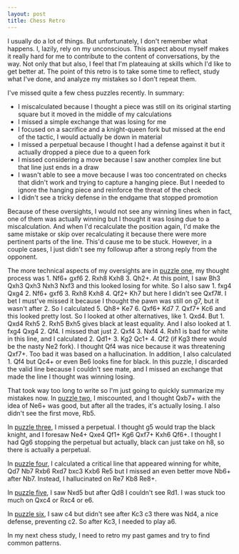 ```yaml
---
layout: post
title: Chess Retro
---
```


I usually do a lot of things. But unfortunately, I don't remember what happens. I, lazily, rely on my unconscious. This aspect about myself makes it really hard for me to contribute to the content of conversations, by the way. Not only that but also, I feel that I'm plateauing at skills which I'd like to get better at. The point of this retro is to take some time to reflect, study what I've done, and analyze my mistakes so I don't repeat them.

I've missed quite a few chess puzzles recently. In summary:
- I miscalculated because I thought a piece was still on its original starting square but it moved in the middle of my calculations
- I missed a simple exchange that was losing for me
- I focused on a sacrifice and a knight-queen fork but missed at the end of the tactic, I would actually be down in material
- I missed a perpetual because I thought I had a defense against it but it actually dropped a piece due to a queen fork
- I missed considering a move because I saw another complex line but that line just ends in a draw
- I wasn't able to see a move because I was too concentrated on checks that didn't work and trying to capture a hanging piece. But I needed to ignore the hanging piece and reinforce the threat of the check
- I didn't see a tricky defense in the endgame that stopped promotion

Because of these oversights, I would not see any winning lines when in fact, one of them was actually winning but I thought it was losing due to a miscalculation. And when I'd recalculate the position again, I'd make the same mistake or skip over recalculating it because there were more pertinent parts of the line. This'd cause me to be stuck. However, in a couple cases, I just didn't see my followup after a strong reply from the opponent.

The more technical aspects of my oversights are in [puzzle one](https://chesstempo.com/chess-problems/106589), my thought process was 1. Nf6+ gxf6 2. Rxh8 Kxh8 3. Qh2+. At this point, I saw Bh3 Qxh3 Qxh3 Nxh3 Nxf3 and this looked losing for white. So I also saw 1. fxg4 Qxg4 2. Nf6+ gxf6 3. Rxh8 Kxh8 4. Qf2+ Kh7 but here I didn't see Qxf7#. I bet I must've missed it because I thought the pawn was still on g7, but it wasn't after 2. So I calculated 5. Qh8+ Ke7 6. Qxf6+ Kd7 7. Qxf7+ Kc6 and this looked pretty lost. So I looked at other alternatives, like 1. Qxd4. But 1. Qxd4 Rxh5 2. Rxh5 Bxh5 gives black at least equality. And I also looked at 1. fxg4 Qxg4 2. Qf4. I missed that just 2. Qxf4 3. Nxf4 4. Rxh1 is bad for white in this line, and I calculated 2. Qd1+ 3. Kg2 Qc1+ 4. Qf2 (if Kg3 there would be the nasty Ne2 fork). I thought Qf4 was nice because it was threatening Qxf7+. Too bad it was based on a hallucination. In addition, I also calculated 1. Qf4 but Qc4+ or even Be6 looks fine for black. In this puzzle, I discarded the valid line because I couldn't see mate, and I missed an exchange that made the line I thought was winning losing.

That took way too long to write so I'm just going to quickly summarize my mistakes now. In [puzzle two](https://chesstempo.com/chess-problems/61408), I miscounted, and I thought Qxb7+ with the idea of Ne6+ was good, but after all the trades, it's actually losing. I also didn't see the first move, Rb5.

In [puzzle three](https://chesstempo.com/chess-problems/150650), I missed a perpetual. I thought g5 would trap the black knight, and I foresaw Ne4+ Qxe4 Qf1+ Kg6 Qxf7+ Kxh6 Qf6+. I thought I had Qg6 stopping the perpetual but actually, black can just take on h8, so there is actually a perpetual.

In [puzzle four](https://chesstempo.com/chess-problems/208556000), I calculated a critical line that appeared winning for white, Qd7 Nb7 Rxb6 Rxd7 bxc3 Kxb6 Re5 but I missed an even better move Nb6+ after Nb7. Instead, I hallucinated on Re7 Kb8 Re8+. 

In [puzzle five](https://chesstempo.com/chess-problems/106707), I saw Nxd5 but after Qd8 I couldn't see Rd1. I was stuck too much on Qxc4 or Rxc4 or e6.

In [puzzle six](https://chesstempo.com/chess-problems/91100), I saw c4 but didn't see after Kc3 c3 there was Nd4, a nice defense, preventing c2. So after Kc3, I needed to play a6. 

In my next chess study, I need to retro my past games and try to find common patterns.